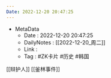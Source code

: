 ```yaml
---
Date: 2022-12-20 20:47:25
---
```

- MetaData
	- Date : 2022-12-20 20:47:25
	- DailyNotes : [[2022-12-20_周二]]
	- Link : 
	- Tag : #ZK卡片 #历史 #韩国


[[辩护人]]
[[釜林事件]]
